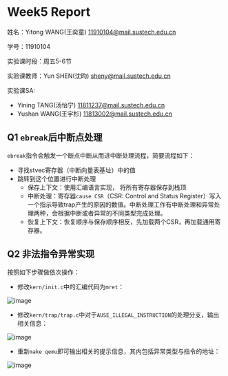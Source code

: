 # Week5 Report
姓名：Yitong WANG(王奕童) 11910104@mail.sustech.edu.cn

学号：11910104

实验课时段：周五5-6节

实验课教师：Yun SHEN(沈昀) sheny@mail.sustech.edu.cn

实验课SA:
- Yining TANG(汤怡宁) 11811237@mail.sustech.edu.cn
- Yushan WANG(王宇杉) 11813002@mail.sustech.edu.cn

## Q1 `ebreak`后中断点处理
`ebreak`指令会触发一个断点中断从而进中断处理流程，简要流程如下：
- 寻找stvec寄存器（中断向量表基址）中的值
- 跳转到这个位置进行中断处理
  - 保存上下文：使用汇编语言实现， 将所有寄存器保存到栈顶
  - 中断处理：寄存器`cause CSR`（CSR: Control and Status Register）写入一个指示导致trap产生的原因的数值。中断处理工作有中断处理和异常处理两种，会根据中断或者异常的不同类型完成处理。
  - 恢复上下文：恢复顺序与保存顺序相反，先加载两个CSR，再加载通用寄存器。

## Q2 非法指令异常实现
按照如下步骤做依次操作：
- 修改`kern/init.c`中的汇编代码为`mret`：

![image](https://user-images.githubusercontent.com/64548919/158955793-085b8918-6d81-43f5-83a8-2d085715cd09.png)

- 修改`kern/trap/trap.c`中对于`AUSE_ILLEGAL_INSTRUCTION`的处理分支，输出相关信息：

![image](https://user-images.githubusercontent.com/64548919/158955977-0bce6d59-9887-4fc7-9295-d8ffb6c6d1e0.png)

- 重新`make qemu`即可输出相关的提示信息，其内包括异常类型与指令的地址：

![image](https://user-images.githubusercontent.com/64548919/158956271-664dd6c3-6571-4d7e-9100-0f24e1842c7d.png)
